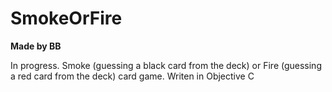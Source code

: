 SmokeOrFire
===========
**Made by BB**

In progress.
Smoke (guessing a black card from the deck) or Fire (guessing a red card from the deck) card game.
Writen in Objective C
